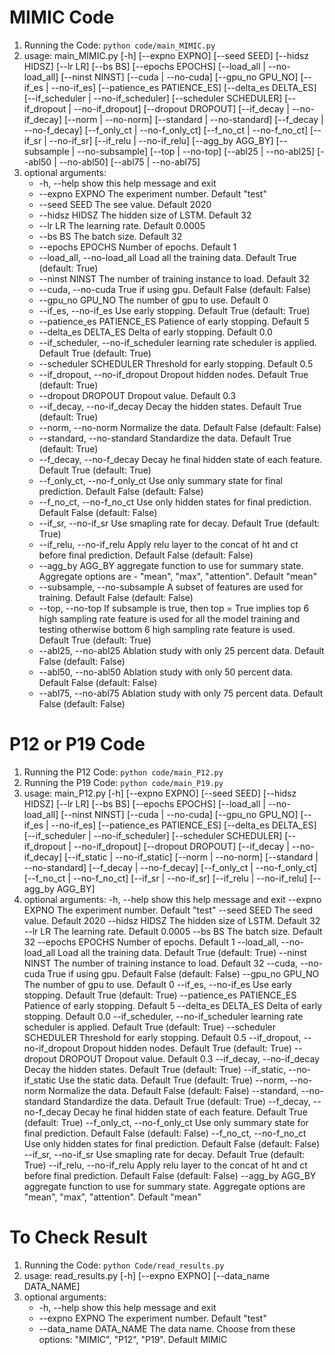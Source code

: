 # MIMIC Code
1. Running the Code: `python code/main_MIMIC.py`
2. usage: main_MIMIC.py [-h] [--expno EXPNO] [--seed SEED] [--hidsz HIDSZ]
                    [--lr LR] [--bs BS] [--epochs EPOCHS]
                    [--load_all | --no-load_all] [--ninst NINST] 
                    [--cuda | --no-cuda] [--gpu_no GPU_NO]
                    [--if_es | --no-if_es] [--patience_es PATIENCE_ES] [--delta_es DELTA_ES]
                    [--if_scheduler | --no-if_scheduler] 
                    [--scheduler SCHEDULER] [--if_dropout | --no-if_dropout]
                    [--dropout DROPOUT] [--if_decay | --no-if_decay] 
                    [--norm | --no-norm] [--standard | --no-standard]
                    [--f_decay | --no-f_decay] [--f_only_ct | --no-f_only_ct] [--f_no_ct | --no-f_no_ct]
                    [--if_sr | --no-if_sr] [--if_relu | --no-if_relu] 
                    [--agg_by AGG_BY] [--subsample | --no-subsample]
                    [--top | --no-top] [--abl25 | --no-abl25] 
                    [--abl50 | --no-abl50] [--abl75 | --no-abl75]
3. optional arguments:
    - -h, --help            show this help message and exit
    - --expno EXPNO         The experiment number. Default "test"
    - --seed SEED           The see value. Default 2020
    - --hidsz HIDSZ         The hidden size of LSTM. Default 32
    - --lr LR               The learning rate. Default 0.0005
    - --bs BS               The batch size. Default 32
    - --epochs EPOCHS       Number of epochs. Default 1
    - --load_all, --no-load_all
                            Load all the training data. Default True (default: True)
    - --ninst NINST         The number of training instance to load. Default 32
    - --cuda, --no-cuda     True if using gpu. Default False (default: False)
    - --gpu_no GPU_NO       The number of gpu to use. Default 0
    - --if_es, --no-if_es   Use early stopping. Default True (default: True)
    - --patience_es PATIENCE_ES
                            Patience of early stopping. Default 5
    - --delta_es DELTA_ES   Delta of early stopping. Default 0.0
    - --if_scheduler, --no-if_scheduler
                        learning rate scheduler is applied. Default True (default: True)
    - --scheduler SCHEDULER
                        Threshold for early stopping. Default 0.5
    - --if_dropout, --no-if_dropout
                        Dropout hidden nodes. Default True (default: True)
    - --dropout DROPOUT     Dropout value. Default 0.3
    - --if_decay, --no-if_decay
                        Decay the hidden states. Default True (default: True)
    - --norm, --no-norm     Normalize the data. Default False (default: False)
    - --standard, --no-standard
                        Standardize the data. Default True (default: True)
    - --f_decay, --no-f_decay
                        Decay he final hidden state of each feature. Default True (default: True)
    - --f_only_ct, --no-f_only_ct
                        Use only summary state for final prediction. Default False (default: False)
    - --f_no_ct, --no-f_no_ct
                        Use only hidden states for final prediction. Default False (default: False)
    - --if_sr, --no-if_sr   Use smapling rate for decay. Default True (default: True)
    - --if_relu, --no-if_relu
                        Apply relu layer to the concat of ht and ct before final prediction. Default False (default: False)
    - --agg_by AGG_BY       aggregate function to use for summary state. Aggregate options are - "mean", "max", "attention".
                        Default "mean"
    - --subsample, --no-subsample
                        A subset of features are used for training. Default False (default: False)
    - --top, --no-top       If subsample is true, then top = True implies top 6 high sampling rate feature is used for all the
                        model training and testing otherwise bottom 6 high sampling rate feature is used. Default True
                        (default: True)
    - --abl25, --no-abl25   Ablation study with only 25 percent data. Default False (default: False)
    - --abl50, --no-abl50   Ablation study with only 50 percent data. Default False (default: False)
    - --abl75, --no-abl75   Ablation study with only 75 percent data. Default False (default: False)

# P12 or P19 Code
1. Running the P12 Code: `python code/main_P12.py`
2. Running the P19 Code: `python code/main_P19.py`
3. usage: main_P12.py [-h] [--expno EXPNO] [--seed SEED] [--hidsz HIDSZ] [--lr LR] [--bs BS] 
                   [--epochs EPOCHS]
                   [--load_all | --no-load_all] [--ninst NINST] [--cuda | --no-cuda] [--gpu_no GPU_NO] [--if_es | --no-if_es]
                   [--patience_es PATIENCE_ES] [--delta_es DELTA_ES] [--if_scheduler | --no-if_scheduler]
                   [--scheduler SCHEDULER] [--if_dropout | --no-if_dropout] [--dropout DROPOUT] [--if_decay | --no-if_decay]
                   [--if_static | --no-if_static] [--norm | --no-norm] [--standard | --no-standard] [--f_decay | --no-f_decay]
                   [--f_only_ct | --no-f_only_ct] [--f_no_ct | --no-f_no_ct] [--if_sr | --no-if_sr] [--if_relu | --no-if_relu]
                   [--agg_by AGG_BY]
4. optional arguments:
    -h, --help            show this help message and exit
    --expno EXPNO         The experiment number. Default "test"
    --seed SEED           The seed value. Default 2020
    --hidsz HIDSZ         The hidden size of LSTM. Default 32
    --lr LR               The learning rate. Default 0.0005
    --bs BS               The batch size. Default 32
    --epochs EPOCHS       Number of epochs. Default 1
    --load_all, --no-load_all
                        Load all the training data. Default True (default: True)
    --ninst NINST         The number of training instance to load. Default 32
    --cuda, --no-cuda     True if using gpu. Default False (default: False)
    --gpu_no GPU_NO       The number of gpu to use. Default 0
    --if_es, --no-if_es   Use early stopping. Default True (default: True)
    --patience_es PATIENCE_ES
                        Patience of early stopping. Default 5
    --delta_es DELTA_ES   Delta of early stopping. Default 0.0
    --if_scheduler, --no-if_scheduler
                        learning rate scheduler is applied. Default True (default: True)
    --scheduler SCHEDULER
                        Threshold for early stopping. Default 0.5
    --if_dropout, --no-if_dropout
                        Dropout hidden nodes. Default True (default: True)
    --dropout DROPOUT     Dropout value. Default 0.3
    --if_decay, --no-if_decay
                        Decay the hidden states. Default True (default: True)
    --if_static, --no-if_static
                        Use the static data. Default True (default: True)
    --norm, --no-norm     Normalize the data. Default False (default: False)
    --standard, --no-standard
                        Standardize the data. Default True (default: True)
    --f_decay, --no-f_decay
                        Decay he final hidden state of each feature. Default True (default: True)
    --f_only_ct, --no-f_only_ct
                        Use only summary state for final prediction. Default False (default: False)
    --f_no_ct, --no-f_no_ct
                        Use only hidden states for final prediction. Default False (default: False)
    --if_sr, --no-if_sr   Use smapling rate for decay. Default True (default: True)
    --if_relu, --no-if_relu
                        Apply relu layer to the concat of ht and ct before final prediction. Default False (default: False)
    --agg_by AGG_BY       aggregate function to use for summary state. Aggregate options are "mean", "max", "attention". Default "mean"

# To Check Result
1. Running the Code: `python Code/read_results.py`
2. usage: read_results.py [-h] [--expno EXPNO] [--data_name DATA_NAME]
3. optional arguments:
    - -h, --help            show this help message and exit
    - --expno EXPNO         The experiment number. Default "test"
    - --data_name DATA_NAME
                        The data name. Choose from these options: "MIMIC", "P12", "P19". Default
                        MIMIC
